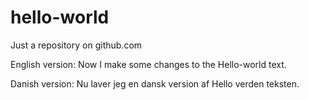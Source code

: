 # hello-world
Just a repository on github.com

English version: Now I make some changes to the Hello-world text.

Danish version: Nu laver jeg en dansk version af Hello verden teksten.
